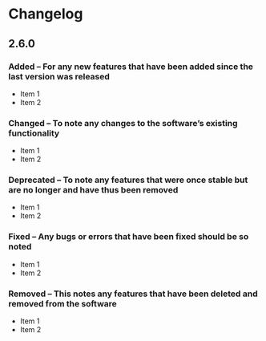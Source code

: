 # Changelog

## 2.6.0

### Added – For any new features that have been added since the last version was released

- Item 1
- Item 2

### Changed – To note any changes to the software’s existing functionality

- Item 1
- Item 2

### Deprecated – To note any features that were once stable but are no longer and have thus been removed

- Item 1
- Item 2

### Fixed – Any bugs or errors that have been fixed should be so noted

- Item 1
- Item 2

### Removed – This notes any features that have been deleted and removed from the software

- Item 1
- Item 2